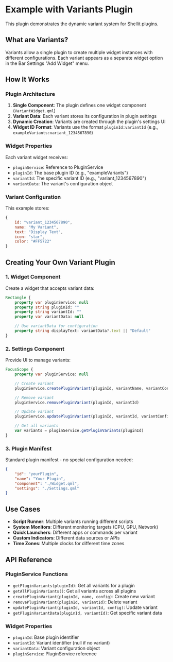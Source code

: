 # Example with Variants Plugin

This plugin demonstrates the dynamic variant system for Shellit plugins.

## What are Variants?

Variants allow a single plugin to create multiple widget instances with different configurations. Each variant appears as a separate widget option in the Bar Settings "Add Widget" menu.

## How It Works

### Plugin Architecture

1. **Single Component**: The plugin defines one widget component (`VariantWidget.qml`)
2. **Variant Data**: Each variant stores its configuration in plugin settings
3. **Dynamic Creation**: Variants are created through the plugin's settings UI
4. **Widget ID Format**: Variants use the format `pluginId:variantId` (e.g., `exampleVariants:variant_1234567890`)

### Widget Properties

Each variant widget receives:
- `pluginService`: Reference to PluginService
- `pluginId`: The base plugin ID (e.g., "exampleVariants")
- `variantId`: The specific variant ID (e.g., "variant_1234567890")
- `variantData`: The variant's configuration object

### Variant Configuration

This example stores:
```javascript
{
    id: "variant_1234567890",
    name: "My Variant",
    text: "Display Text",
    icon: "star",
    color: "#FF5722"
}
```

## Creating Your Own Variant Plugin

### 1. Widget Component

Create a widget that accepts variant data:

```qml
Rectangle {
    property var pluginService: null
    property string pluginId: ""
    property string variantId: ""
    property var variantData: null

    // Use variantData for configuration
    property string displayText: variantData?.text || "Default"
}
```

### 2. Settings Component

Provide UI to manage variants:

```qml
FocusScope {
    property var pluginService: null

    // Create variant
    pluginService.createPluginVariant(pluginId, variantName, variantConfig)

    // Remove variant
    pluginService.removePluginVariant(pluginId, variantId)

    // Update variant
    pluginService.updatePluginVariant(pluginId, variantId, variantConfig)

    // Get all variants
    var variants = pluginService.getPluginVariants(pluginId)
}
```

### 3. Plugin Manifest

Standard plugin manifest - no special configuration needed:

```json
{
    "id": "yourPlugin",
    "name": "Your Plugin",
    "component": "./Widget.qml",
    "settings": "./Settings.qml"
}
```

## Use Cases

- **Script Runner**: Multiple variants running different scripts
- **System Monitors**: Different monitoring targets (CPU, GPU, Network)
- **Quick Launchers**: Different apps or commands per variant
- **Custom Indicators**: Different data sources or APIs
- **Time Zones**: Multiple clocks for different time zones

## API Reference

### PluginService Functions

- `getPluginVariants(pluginId)`: Get all variants for a plugin
- `getAllPluginVariants()`: Get all variants across all plugins
- `createPluginVariant(pluginId, name, config)`: Create new variant
- `removePluginVariant(pluginId, variantId)`: Delete variant
- `updatePluginVariant(pluginId, variantId, config)`: Update variant
- `getPluginVariantData(pluginId, variantId)`: Get specific variant data

### Widget Properties

- `pluginId`: Base plugin identifier
- `variantId`: Variant identifier (null if no variant)
- `variantData`: Variant configuration object
- `pluginService`: PluginService reference
